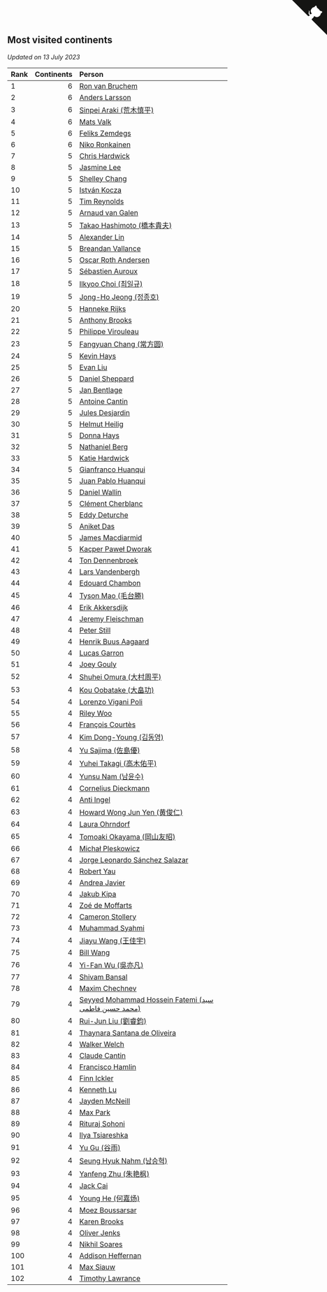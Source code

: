 ## Most visited continents

*Updated on 13 July 2023*

| Rank | Continents | Person |
| :--- | ---: | :--- |
| 1 | 6 | [Ron van Bruchem](https://www.worldcubeassociation.org/persons/2003BRUC01) |
| 2 | 6 | [Anders Larsson](https://www.worldcubeassociation.org/persons/2003LARS01) |
| 3 | 6 | [Sinpei Araki (荒木慎平)](https://www.worldcubeassociation.org/persons/2006ARAK01) |
| 4 | 6 | [Mats Valk](https://www.worldcubeassociation.org/persons/2007VALK01) |
| 5 | 6 | [Feliks Zemdegs](https://www.worldcubeassociation.org/persons/2009ZEMD01) |
| 6 | 6 | [Niko Ronkainen](https://www.worldcubeassociation.org/persons/2010RONK01) |
| 7 | 5 | [Chris Hardwick](https://www.worldcubeassociation.org/persons/2003HARD01) |
| 8 | 5 | [Jasmine Lee](https://www.worldcubeassociation.org/persons/2003LEEJ01) |
| 9 | 5 | [Shelley Chang](https://www.worldcubeassociation.org/persons/2004CHAN04) |
| 10 | 5 | [István Kocza](https://www.worldcubeassociation.org/persons/2005KOCZ01) |
| 11 | 5 | [Tim Reynolds](https://www.worldcubeassociation.org/persons/2005REYN01) |
| 12 | 5 | [Arnaud van Galen](https://www.worldcubeassociation.org/persons/2006GALE01) |
| 13 | 5 | [Takao Hashimoto (橋本貴夫)](https://www.worldcubeassociation.org/persons/2007HASH01) |
| 14 | 5 | [Alexander Lin](https://www.worldcubeassociation.org/persons/2007LING01) |
| 15 | 5 | [Breandan Vallance](https://www.worldcubeassociation.org/persons/2007VALL01) |
| 16 | 5 | [Oscar Roth Andersen](https://www.worldcubeassociation.org/persons/2008ANDE02) |
| 17 | 5 | [Sébastien Auroux](https://www.worldcubeassociation.org/persons/2008AURO01) |
| 18 | 5 | [Ilkyoo Choi (최일규)](https://www.worldcubeassociation.org/persons/2008CHOI04) |
| 19 | 5 | [Jong-Ho Jeong (정종호)](https://www.worldcubeassociation.org/persons/2008JONG03) |
| 20 | 5 | [Hanneke Rijks](https://www.worldcubeassociation.org/persons/2008RIJK01) |
| 21 | 5 | [Anthony Brooks](https://www.worldcubeassociation.org/persons/2008SEAR01) |
| 22 | 5 | [Philippe Virouleau](https://www.worldcubeassociation.org/persons/2008VIRO01) |
| 23 | 5 | [Fangyuan Chang (常方圆)](https://www.worldcubeassociation.org/persons/2009CHAN04) |
| 24 | 5 | [Kevin Hays](https://www.worldcubeassociation.org/persons/2009HAYS01) |
| 25 | 5 | [Evan Liu](https://www.worldcubeassociation.org/persons/2009LIUE01) |
| 26 | 5 | [Daniel Sheppard](https://www.worldcubeassociation.org/persons/2009SHEP01) |
| 27 | 5 | [Jan Bentlage](https://www.worldcubeassociation.org/persons/2010BENT01) |
| 28 | 5 | [Antoine Cantin](https://www.worldcubeassociation.org/persons/2010CANT02) |
| 29 | 5 | [Jules Desjardin](https://www.worldcubeassociation.org/persons/2010DESJ01) |
| 30 | 5 | [Helmut Heilig](https://www.worldcubeassociation.org/persons/2010HEIL02) |
| 31 | 5 | [Donna Hays](https://www.worldcubeassociation.org/persons/2011HAYS02) |
| 32 | 5 | [Nathaniel Berg](https://www.worldcubeassociation.org/persons/2012BERG04) |
| 33 | 5 | [Katie Hardwick](https://www.worldcubeassociation.org/persons/2013ENGE01) |
| 34 | 5 | [Gianfranco Huanqui](https://www.worldcubeassociation.org/persons/2013HUAN29) |
| 35 | 5 | [Juan Pablo Huanqui](https://www.worldcubeassociation.org/persons/2013HUAN30) |
| 36 | 5 | [Daniel Wallin](https://www.worldcubeassociation.org/persons/2013WALL03) |
| 37 | 5 | [Clément Cherblanc](https://www.worldcubeassociation.org/persons/2014CHER05) |
| 38 | 5 | [Eddy Deturche](https://www.worldcubeassociation.org/persons/2014DETU01) |
| 39 | 5 | [Aniket Das](https://www.worldcubeassociation.org/persons/2015DASA02) |
| 40 | 5 | [James Macdiarmid](https://www.worldcubeassociation.org/persons/2015MACD03) |
| 41 | 5 | [Kacper Paweł Dworak](https://www.worldcubeassociation.org/persons/2020DWOR01) |
| 42 | 4 | [Ton Dennenbroek](https://www.worldcubeassociation.org/persons/2003DENN01) |
| 43 | 4 | [Lars Vandenbergh](https://www.worldcubeassociation.org/persons/2003VAND01) |
| 44 | 4 | [Edouard Chambon](https://www.worldcubeassociation.org/persons/2004CHAM01) |
| 45 | 4 | [Tyson Mao (毛台勝)](https://www.worldcubeassociation.org/persons/2004MAOT02) |
| 46 | 4 | [Erik Akkersdijk](https://www.worldcubeassociation.org/persons/2005AKKE01) |
| 47 | 4 | [Jeremy Fleischman](https://www.worldcubeassociation.org/persons/2005FLEI01) |
| 48 | 4 | [Peter Still](https://www.worldcubeassociation.org/persons/2005STIL01) |
| 49 | 4 | [Henrik Buus Aagaard](https://www.worldcubeassociation.org/persons/2006BUUS01) |
| 50 | 4 | [Lucas Garron](https://www.worldcubeassociation.org/persons/2006GARR01) |
| 51 | 4 | [Joey Gouly](https://www.worldcubeassociation.org/persons/2007GOUL01) |
| 52 | 4 | [Shuhei Omura (大村周平)](https://www.worldcubeassociation.org/persons/2007OMUR01) |
| 53 | 4 | [Kou Oobatake (大畠功)](https://www.worldcubeassociation.org/persons/2007OOBA01) |
| 54 | 4 | [Lorenzo Vigani Poli](https://www.worldcubeassociation.org/persons/2007POLI01) |
| 55 | 4 | [Riley Woo](https://www.worldcubeassociation.org/persons/2007WOOR01) |
| 56 | 4 | [François Courtès](https://www.worldcubeassociation.org/persons/2008COUR01) |
| 57 | 4 | [Kim Dong-Young (김동영)](https://www.worldcubeassociation.org/persons/2008DONG02) |
| 58 | 4 | [Yu Sajima (佐島優)](https://www.worldcubeassociation.org/persons/2008SAJI01) |
| 59 | 4 | [Yuhei Takagi (高木佑平)](https://www.worldcubeassociation.org/persons/2008TAKA01) |
| 60 | 4 | [Yunsu Nam (남윤수)](https://www.worldcubeassociation.org/persons/2008YUNS02) |
| 61 | 4 | [Cornelius Dieckmann](https://www.worldcubeassociation.org/persons/2009DIEC01) |
| 62 | 4 | [Anti Ingel](https://www.worldcubeassociation.org/persons/2009INGE01) |
| 63 | 4 | [Howard Wong Jun Yen (黄俊仁)](https://www.worldcubeassociation.org/persons/2009JUNY01) |
| 64 | 4 | [Laura Ohrndorf](https://www.worldcubeassociation.org/persons/2009OHRN01) |
| 65 | 4 | [Tomoaki Okayama (岡山友昭)](https://www.worldcubeassociation.org/persons/2009OKAY01) |
| 66 | 4 | [Michał Pleskowicz](https://www.worldcubeassociation.org/persons/2009PLES01) |
| 67 | 4 | [Jorge Leonardo Sánchez Salazar](https://www.worldcubeassociation.org/persons/2009SALA01) |
| 68 | 4 | [Robert Yau](https://www.worldcubeassociation.org/persons/2009YAUR01) |
| 69 | 4 | [Andrea Javier](https://www.worldcubeassociation.org/persons/2010JAVI01) |
| 70 | 4 | [Jakub Kipa](https://www.worldcubeassociation.org/persons/2010KIPA01) |
| 71 | 4 | [Zoé de Moffarts](https://www.worldcubeassociation.org/persons/2010MOFF02) |
| 72 | 4 | [Cameron Stollery](https://www.worldcubeassociation.org/persons/2010STOL01) |
| 73 | 4 | [Muhammad Syahmi](https://www.worldcubeassociation.org/persons/2010SYAH03) |
| 74 | 4 | [Jiayu Wang (王佳宇)](https://www.worldcubeassociation.org/persons/2010WANG53) |
| 75 | 4 | [Bill Wang](https://www.worldcubeassociation.org/persons/2010WANG68) |
| 76 | 4 | [Yi-Fan Wu (吳亦凡)](https://www.worldcubeassociation.org/persons/2010WUIF01) |
| 77 | 4 | [Shivam Bansal](https://www.worldcubeassociation.org/persons/2011BANS02) |
| 78 | 4 | [Maxim Chechnev](https://www.worldcubeassociation.org/persons/2011CHEC01) |
| 79 | 4 | [Seyyed Mohammad Hossein Fatemi (سید محمد حسین فاطمی)](https://www.worldcubeassociation.org/persons/2011FATE01) |
| 80 | 4 | [Rui-Jun Liu (劉睿鈞)](https://www.worldcubeassociation.org/persons/2011LIUR02) |
| 81 | 4 | [Thaynara Santana de Oliveira](https://www.worldcubeassociation.org/persons/2011OLIV03) |
| 82 | 4 | [Walker Welch](https://www.worldcubeassociation.org/persons/2011WELC01) |
| 83 | 4 | [Claude Cantin](https://www.worldcubeassociation.org/persons/2012CANT01) |
| 84 | 4 | [Francisco Hamlin](https://www.worldcubeassociation.org/persons/2012HAML01) |
| 85 | 4 | [Finn Ickler](https://www.worldcubeassociation.org/persons/2012ICKL01) |
| 86 | 4 | [Kenneth Lu](https://www.worldcubeassociation.org/persons/2012LUKE01) |
| 87 | 4 | [Jayden McNeill](https://www.worldcubeassociation.org/persons/2012MCNE01) |
| 88 | 4 | [Max Park](https://www.worldcubeassociation.org/persons/2012PARK03) |
| 89 | 4 | [Rituraj Sohoni](https://www.worldcubeassociation.org/persons/2012SOHO01) |
| 90 | 4 | [Ilya Tsiareshka](https://www.worldcubeassociation.org/persons/2012TERE01) |
| 91 | 4 | [Yu Gu (谷雨)](https://www.worldcubeassociation.org/persons/2013GUYU01) |
| 92 | 4 | [Seung Hyuk Nahm (남승혁)](https://www.worldcubeassociation.org/persons/2013NAHM01) |
| 93 | 4 | [Yanfeng Zhu (朱艳枫)](https://www.worldcubeassociation.org/persons/2013ZHUY02) |
| 94 | 4 | [Jack Cai](https://www.worldcubeassociation.org/persons/2014CAIJ02) |
| 95 | 4 | [Young He (何嘉炀)](https://www.worldcubeassociation.org/persons/2014HEYO01) |
| 96 | 4 | [Moez Boussarsar](https://www.worldcubeassociation.org/persons/2015BOUS02) |
| 97 | 4 | [Karen Brooks](https://www.worldcubeassociation.org/persons/2015BROO01) |
| 98 | 4 | [Oliver Jenks](https://www.worldcubeassociation.org/persons/2015JENK02) |
| 99 | 4 | [Nikhil Soares](https://www.worldcubeassociation.org/persons/2015SOAR01) |
| 100 | 4 | [Addison Heffernan](https://www.worldcubeassociation.org/persons/2016HEFF01) |
| 101 | 4 | [Max Siauw](https://www.worldcubeassociation.org/persons/2017SIAU02) |
| 102 | 4 | [Timothy Lawrance](https://www.worldcubeassociation.org/persons/2017LAWR04) |


<a href="https://github.com/JustinTimeCuber/wca_statistics" class="github-corner" aria-label="View source on Github"><svg width="80" height="80" viewBox="0 0 250 250" style="fill:#151513; color:#fff; position: absolute; top: 0; border: 0; right: 0;" aria-hidden="true"><path d="M0,0 L115,115 L130,115 L142,142 L250,250 L250,0 Z"></path><path d="M128.3,109.0 C113.8,99.7 119.0,89.6 119.0,89.6 C122.0,82.7 120.5,78.6 120.5,78.6 C119.2,72.0 123.4,76.3 123.4,76.3 C127.3,80.9 125.5,87.3 125.5,87.3 C122.9,97.6 130.6,101.9 134.4,103.2" fill="currentColor" style="transform-origin: 130px 106px;" class="octo-arm"></path><path d="M115.0,115.0 C114.9,115.1 118.7,116.5 119.8,115.4 L133.7,101.6 C136.9,99.2 139.9,98.4 142.2,98.6 C133.8,88.0 127.5,74.4 143.8,58.0 C148.5,53.4 154.0,51.2 159.7,51.0 C160.3,49.4 163.2,43.6 171.4,40.1 C171.4,40.1 176.1,42.5 178.8,56.2 C183.1,58.6 187.2,61.8 190.9,65.4 C194.5,69.0 197.7,73.2 200.1,77.6 C213.8,80.2 216.3,84.9 216.3,84.9 C212.7,93.1 206.9,96.0 205.4,96.6 C205.1,102.4 203.0,107.8 198.3,112.5 C181.9,128.9 168.3,122.5 157.7,114.1 C157.9,116.9 156.7,120.9 152.7,124.9 L141.0,136.5 C139.8,137.7 141.6,141.9 141.8,141.8 Z" fill="currentColor" class="octo-body"></path></svg></a><style>.github-corner:hover .octo-arm{animation:octocat-wave 560ms ease-in-out}@keyframes octocat-wave{0%,100%{transform:rotate(0)}20%,60%{transform:rotate(-25deg)}40%,80%{transform:rotate(10deg)}}@media (max-width:500px){.github-corner:hover .octo-arm{animation:none}.github-corner .octo-arm{animation:octocat-wave 560ms ease-in-out}}</style>
